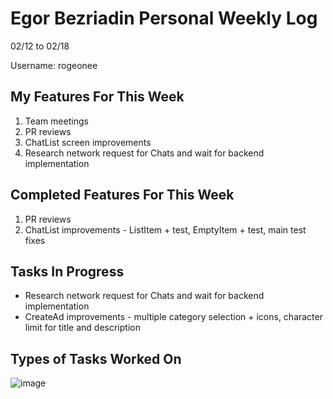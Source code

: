 # Egor Bezriadin Personal Weekly Log

02/12 to 02/18

Username: rogeonee

## My Features For This Week

1. Team meetings
2. PR reviews
3. ChatList screen improvements
4. Research network request for Chats and wait for backend implementation

## Completed Features For This Week

1. PR reviews
2. ChatList improvements - ListItem + test, EmptyItem + test, main test fixes

## Tasks In Progress

- Research network request for Chats and wait for backend implementation
- CreateAd improvements - multiple category selection + icons, character limit for title and description

## Types of Tasks Worked On

![image](https://github.com/COSC-499-W2023/year-long-project-team-21/assets/86142834/dafa7fb1-b0be-4014-bfda-f91d8183d837)
